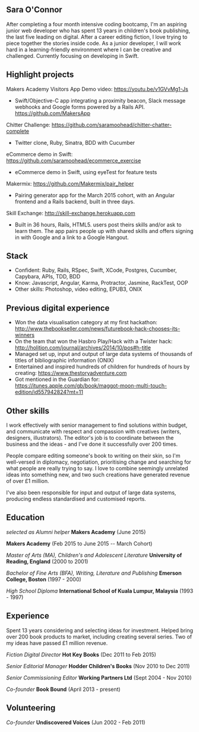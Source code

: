 ## Sara O'Connor

After completing a four month intensive coding bootcamp, I'm an aspiring junior web developer who has spent 13 years in children's book publishing, the last five leading on digital. After a career editing fiction, I love trying to piece together the stories inside code. As a junior developer, I will work hard in a learning-friendly environment where I can be creative and challenged. Currently focusing on developing in Swift.

## Highlight projects

Makers Academy Visitors App
Demo video: https://youtu.be/v1GVvMg1-Js
- Swift/Objective-C app integrating a proximity beacon, Slack message webhooks and Google forms powered by a Rails API.
https://github.com/MakersApp

Chitter Challenge: https://github.com/saramoohead/chitter-chatter-complete
- Twitter clone, Ruby, Sinatra, BDD with Cucumber

eCommerce demo in Swift: https://github.com/saramoohead/ecommerce_exercise
- eCommerce demo in Swift, using eyeTest for feature tests

Makermix: https://github.com/Makermix/pair_helper
- Pairing generator app for the March 2015 cohort, with an Angular frontend and a Rails backend, built in three days.

Skill Exchange: http://skill-exchange.herokuapp.com
- Built in 36 hours, Rails, HTML5. users post theirs skills and/or ask to learn them. The app pairs people up with shared skills and offers signing in with Google and a link to a Google Hangout.

## Stack
- Confident: Ruby, Rails, RSpec, Swift, XCode, Postgres, Cucumber, Capybara, APIs, TDD, BDD
- Know: Javascript, Angular, Karma, Protractor, Jasmine, RackTest, OOP
- Other skills: Photoshop, video editing, EPUB3, ONIX

## Previous digital experience
- Won the data visualisation category at my first hackathon: http://www.thebookseller.com/news/futurebook-hack-chooses-its-winners
- On the team that won the Hasbro Play/Hack with a Twister hack: http://holition.com/journal/archives/2014/10/pos#h-title
- Managed set up, input and output of large data systems of thousands of titles of bibliographic information (ONIX)
- Entertained and inspired hundreds of children for hundreds of hours by creating: https://www.thestoryadventure.com
- Got mentioned in the Guardian for: https://itunes.apple.com/gb/book/maggot-moon-multi-touch-edition/id557942824?mt=11

## Other skills
I work effectively with senior management to find solutions within budget, and communicate with respect and compassion with creatives (writers, designers, illustrators). The editor's job is to coordinate between the business and the ideas - and I've done it successfully over 200 times.

People compare editing someone's book to writing on their skin, so I'm well-versed in diplomacy, negotiation, prioritising change and searching for what people are really trying to say. I love to combine seemingly unrelated ideas into something new, and two such creations have generated revenue of over £1 million.

I've also been responsible for input and output of large data systems, producing endless standardised and customised reports.

## Education
*selected as Alumni helper* **Makers Academy** (June 2015)

**Makers Academy** (Feb 2015 to June 2015 -- March Cohort)

*Master of Arts (MA), Children's and Adolescent Literature* **University of Reading, England** (2000 to 2001)

*Bachelor of Fine Arts (BFA), Writing, Literature and Publishing* **Emerson College, Boston** (1997 - 2000)

*High School Diploma* **International School of Kuala Lumpur, Malaysia** (1993 - 1997)

## Experience

Spent 13 years considering and selecting ideas for investment. Helped bring over 200 book products to market, including creating several series. Two of my ideas have passed £1 million revenue.

*Fiction Digital Director* **Hot Key Books** (Dec 2011 to Feb 2015)

*Senior Editorial Manager* **Hodder Children's Books** (Nov 2010 to Dec 2011)

*Senior Commissioning Editor* **Working Partners Ltd** (Sept 2004 - Nov 2010)

*Co-founder* **Book Bound** (April 2013 - present)

## Volunteering

*Co-founder* **Undiscovered Voices** (Jun 2002 - Feb 2011)

